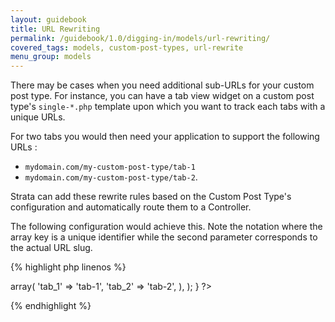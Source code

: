 ```yaml
---
layout: guidebook
title: URL Rewriting
permalink: /guidebook/1.0/digging-in/models/url-rewriting/
covered_tags: models, custom-post-types, url-rewrite
menu_group: models
---
```


There may be cases when you need additional sub-URLs for your custom post type. For instance, you can have a tab view widget on a custom post type's `single-*.php` template upon which you want to track each tabs with a unique URLs.

For two tabs you would then need your application to support the following URLs :

* `mydomain.com/my-custom-post-type/tab-1`
* `mydomain.com/my-custom-post-type/tab-2`.

Strata can add these rewrite rules based on the Custom Post Type's configuration and automatically route them to a Controller.

The following configuration would achieve this. Note the notation where the array key is a unique identifier while the second parameter corresponds to the actual URL slug.

{% highlight php linenos %}
<?php
namespace App\Model;

class MyCPT extends AppCustomPostType
{
     public $routed = array(
        "rewrite" =>  array(
            'tab_1' => 'tab-1',
            'tab_2' => 'tab-2',
        ),
    );
}
?>
{% endhighlight %}
